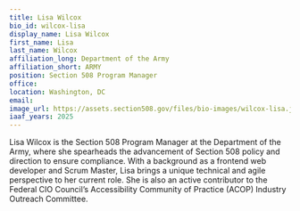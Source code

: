 ```yaml
---
title: Lisa Wilcox
bio_id: wilcox-lisa
display_name: Lisa Wilcox
first_name: Lisa
last_name: Wilcox
affiliation_long: Department of the Army
affiliation_short: ARMY
position: Section 508 Program Manager
office: 
location: Washington, DC
email: 
image_url: https://assets.section508.gov/files/bio-images/wilcox-lisa.jpg
iaaf_years: 2025
---
```

Lisa Wilcox is the Section 508 Program Manager at the Department of the Army, where she spearheads the advancement of Section 508 policy and direction to ensure compliance. With a background as a frontend web developer and Scrum Master, Lisa brings a unique technical and agile perspective to her current role. She is also an active contributor to the Federal CIO Council’s Accessibility Community of Practice (ACOP) Industry Outreach Committee.